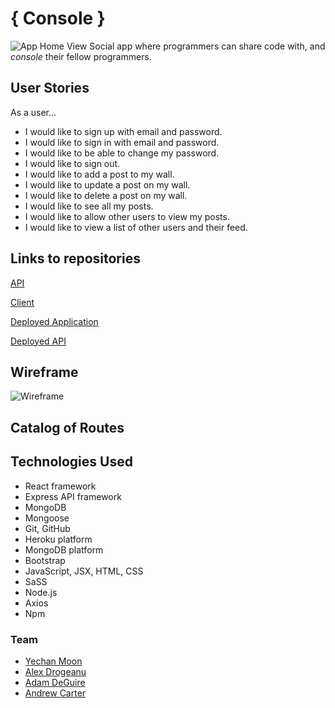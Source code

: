 # { Console } 
![App Home View](https://i.imgur.com/5oOL1nw.png)
Social app where programmers can share code with, and *console* their fellow programmers.

## User Stories

As a user...

- I would like to sign up with email and password.
- I would like to sign in with email and password.
- I would like to be able to change my password.
- I would like to sign out.
- I would like to add a post to my wall.
- I would like to update a post on my wall.
- I would like to delete a post on my wall.
- I would like to see all my posts.
- I would like to allow other users to view my posts.
- I would like to view a list of other users and their feed.


## Links to repositories

[API](https://github.com/console-social-app/console-api)

[Client](https://github.com/console-social-app/console-client)

[Deployed Application](https://console-social-app.github.io/console-client/)

[Deployed API](https://console-social-app.herokuapp.com/)

## Wireframe

![Wireframe](https://imgur.com/TIZIxtF.png)

## Catalog of Routes





## Technologies Used

- React framework
- Express API framework
- MongoDB
- Mongoose
- Git, GitHub
- Heroku platform
- MongoDB platform
- Bootstrap
- JavaScript, JSX, HTML, CSS
- SaSS
- Node.js
- Axios
- Npm

### Team 

- [Yechan Moon](https://github.com/ans9611)
- [Alex Drogeanu](https://github.com/mindmarine)
- [Adam DeGuire](https://github.com/adamdeguire)
- [Andrew Carter](https://github.com/ahcarter22)
